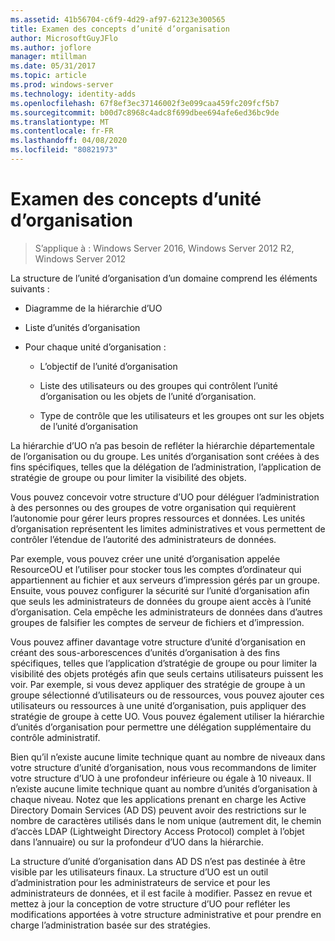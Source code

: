 ```yaml
---
ms.assetid: 41b56704-c6f9-4d29-af97-62123e300565
title: Examen des concepts d’unité d’organisation
author: MicrosoftGuyJFlo
ms.author: joflore
manager: mtillman
ms.date: 05/31/2017
ms.topic: article
ms.prod: windows-server
ms.technology: identity-adds
ms.openlocfilehash: 67f8ef3ec37146002f3e099caa459fc209fcf5b7
ms.sourcegitcommit: b00d7c8968c4adc8f699dbee694afe6ed36bc9de
ms.translationtype: MT
ms.contentlocale: fr-FR
ms.lasthandoff: 04/08/2020
ms.locfileid: "80821973"
---
```

# <a name="reviewing-ou-design-concepts"></a>Examen des concepts d’unité d’organisation

>S’applique à : Windows Server 2016, Windows Server 2012 R2, Windows Server 2012

La structure de l’unité d’organisation d’un domaine comprend les éléments suivants :  
  
-   Diagramme de la hiérarchie d’UO  
  
-   Liste d’unités d’organisation  
  
-   Pour chaque unité d’organisation :  
  
    -   L’objectif de l’unité d’organisation  
  
    -   Liste des utilisateurs ou des groupes qui contrôlent l’unité d’organisation ou les objets de l’unité d’organisation.  
  
    -   Type de contrôle que les utilisateurs et les groupes ont sur les objets de l’unité d’organisation  
  
La hiérarchie d’UO n’a pas besoin de refléter la hiérarchie départementale de l’organisation ou du groupe. Les unités d’organisation sont créées à des fins spécifiques, telles que la délégation de l’administration, l’application de stratégie de groupe ou pour limiter la visibilité des objets.  
  
Vous pouvez concevoir votre structure d’UO pour déléguer l’administration à des personnes ou des groupes de votre organisation qui requièrent l’autonomie pour gérer leurs propres ressources et données. Les unités d’organisation représentent les limites administratives et vous permettent de contrôler l’étendue de l’autorité des administrateurs de données.  
  
Par exemple, vous pouvez créer une unité d’organisation appelée ResourceOU et l’utiliser pour stocker tous les comptes d’ordinateur qui appartiennent au fichier et aux serveurs d’impression gérés par un groupe. Ensuite, vous pouvez configurer la sécurité sur l’unité d’organisation afin que seuls les administrateurs de données du groupe aient accès à l’unité d’organisation. Cela empêche les administrateurs de données dans d’autres groupes de falsifier les comptes de serveur de fichiers et d’impression.  
  
Vous pouvez affiner davantage votre structure d’unité d’organisation en créant des sous-arborescences d’unités d’organisation à des fins spécifiques, telles que l’application d’stratégie de groupe ou pour limiter la visibilité des objets protégés afin que seuls certains utilisateurs puissent les voir. Par exemple, si vous devez appliquer des stratégie de groupe à un groupe sélectionné d’utilisateurs ou de ressources, vous pouvez ajouter ces utilisateurs ou ressources à une unité d’organisation, puis appliquer des stratégie de groupe à cette UO. Vous pouvez également utiliser la hiérarchie d’unités d’organisation pour permettre une délégation supplémentaire du contrôle administratif.  
  
Bien qu’il n’existe aucune limite technique quant au nombre de niveaux dans votre structure d’unité d’organisation, nous vous recommandons de limiter votre structure d’UO à une profondeur inférieure ou égale à 10 niveaux. Il n’existe aucune limite technique quant au nombre d’unités d’organisation à chaque niveau. Notez que les applications prenant en charge les Active Directory Domain Services (AD DS) peuvent avoir des restrictions sur le nombre de caractères utilisés dans le nom unique (autrement dit, le chemin d’accès LDAP (Lightweight Directory Access Protocol) complet à l’objet dans l’annuaire) ou sur la profondeur d’UO dans la hiérarchie.  
  
La structure d’unité d’organisation dans AD DS n’est pas destinée à être visible par les utilisateurs finaux. La structure d’UO est un outil d’administration pour les administrateurs de service et pour les administrateurs de données, et il est facile à modifier. Passez en revue et mettez à jour la conception de votre structure d’UO pour refléter les modifications apportées à votre structure administrative et pour prendre en charge l’administration basée sur des stratégies.  
  


